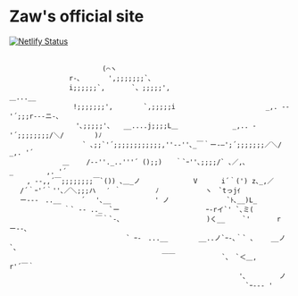 # Zaw's official site

[![Netlify Status](https://api.netlify.com/api/v1/badges/eefd75eb-aff1-4cfe-9f25-89c51cd6ac6d/deploy-status)](https://app.netlify.com/sites/zaw/deploys)
<br>
<br>

```
　　　　　　　　　　　　　　(⌒ヽ
　　　　　　　　　r‐､　 　　 ',;;;;;;;`､
　　　　　　　　　i;;;;;;`,　　　　`、;;;;;',　　　　　　　　　　　　　　　　　　＿...__
　　　　　　　　　 !;;;;;;;',　　　　 `,;;;;;i　　　　　　　　　　　　　 _,. -‐ '´;;;r‐--ニ‐､
　　　　　　　　　　'､;;;;;'、　　__....j;;;;L＿　　　　　　 　 _,.. -'´;;;;;;;;/＼/　　　　 )ﾉ
　　　　　　　　　　　` ､;;`'´;;;;;;;;;;;;,''--''､_￣｀ー-―';´;;;;;;;／＼/　　　　 _,. '´
　　　　　　　　＿　　 /‐-''._..'''´ ();;)　　｀`ｰ''､;;;;/` ､／,､_　　　　　,. '´
　　 , -‐,,´￣;;;;;;;;￣`()) ､＿_ノ　　　　　　　　V　　　 i´｀(') z､_,／
　 /´｀ｰ'´｀''､／＼;;;ハ　 ′ ｀　　 　　 ﾉ　　　　　　　ヽ　`tっjｲ
　 ー---　..__　　　´　 '､__　　　　　　 ' ノ　　　　　　　　 `ﾄ､__)L_
　　　　　　 　 ｀` ‐- .._　`ー　　　　　　　　　　　　　ｰ-rイ`' `､ミ(
　　　　　　　　　　　　　￣｀`-､　　　　　　　　　　　　　)く__　　 `'　　　　rー--､
　　　　　　　　　　　　　　　　　 ` ｰ-　...__　　　　 __..ノ`ｰ-､｀` ､　　 __ノ　　　　`､
　　　　　　　　　　　　　　　　　　　　　　　￣￣　　　　　　　`､　`＜＿,　　 r'´￣｀
　　　　　　　　　　　　　　　　　　　　　　　　　　　　　　　　　　 '､　　　　　ノ
　　　　　　　　　　　　　　　　　　　　　　　　　　　　　　　　　　 　`ｰ--‐ '
```
